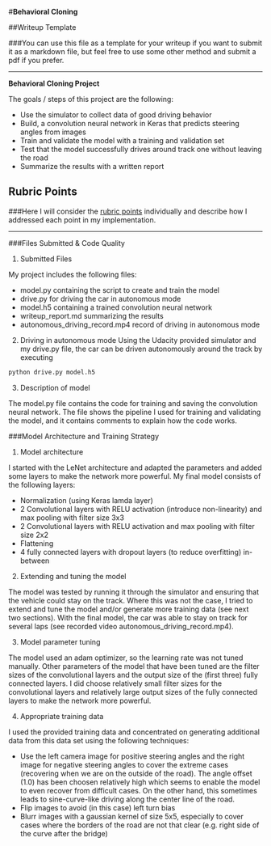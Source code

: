 #**Behavioral Cloning** 

##Writeup Template

###You can use this file as a template for your writeup if you want to submit it as a markdown file, but feel free to use some other method and submit a pdf if you prefer.

---

**Behavioral Cloning Project**

The goals / steps of this project are the following:
* Use the simulator to collect data of good driving behavior
* Build, a convolution neural network in Keras that predicts steering angles from images
* Train and validate the model with a training and validation set
* Test that the model successfully drives around track one without leaving the road
* Summarize the results with a written report

## Rubric Points
###Here I will consider the [rubric points](https://review.udacity.com/#!/rubrics/432/view) individually and describe how I addressed each point in my implementation.  

---
###Files Submitted & Code Quality

1. Submitted Files

My project includes the following files:
* model.py containing the script to create and train the model
* drive.py for driving the car in autonomous mode
* model.h5 containing a trained convolution neural network 
* writeup_report.md summarizing the results
* autonomous_driving_record.mp4 record of driving in autonomous mode

2. Driving in autonomous mode
Using the Udacity provided simulator and my drive.py file, the car can be driven autonomously around the track by executing 
```sh
python drive.py model.h5
```

3. Description of model

The model.py file contains the code for training and saving the convolution neural network. The file shows the pipeline I used for training and validating the model, and it contains comments to explain how the code works.

###Model Architecture and Training Strategy

1. Model architecture

I started with the LeNet architecture and adapted the parameters and added some layers to make the network more powerful. My final model consists of the following layers:

* Normalization (using Keras lamda layer)
* 2 Convolutional layers with RELU activation (introduce non-linearity) and max pooling with filter size 3x3
* 2 Convolutional layers with RELU activation and max pooling with filter size 2x2
* Flattening
* 4 fully connected layers with dropout layers (to reduce overfitting) in-between

2. Extending and tuning the model

The model was tested by running it through the simulator and ensuring that the vehicle could stay on the track. 
Where this was not the case, I tried to extend and tune the model and/or generate more training data (see next two sections).
With the final model, the car was able to stay on track for several laps (see recorded video autonomous_driving_record.mp4).

3. Model parameter tuning

The model used an adam optimizer, so the learning rate was not tuned manually. 
Other parameters of the model that have been tuned are the filter sizes of the convolutional layers and the output size of the (first three) fully connected layers. 
I did choose relatively small filter sizes for the convolutional layers and relatively large output sizes of the fully connected layers to make the network more powerful.

4. Appropriate training data

I used the provided training data and concentrated on generating additional data from this data set using the following techniques:

* Use the left camera image for positive steering angles and the right image for negative steering angles to cover the extreme cases (recovering when we are on the outside of the road). The angle offset (1.0) has been choosen relatively high which seems to enable the model to even recover from difficult cases. On the other hand, this sometimes leads to sine-curve-like driving along the center line of the road.
* Flip images to avoid (in this case) left turn bias
* Blurr images with a gaussian kernel of size 5x5, especially to cover cases where the borders of the road are not that clear (e.g. right side of the curve after the bridge)
